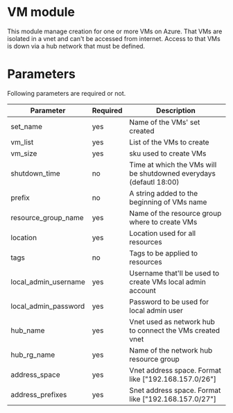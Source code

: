 # VM module

This module manage creation for one or more VMs on Azure.
That VMs are isolated in a vnet and can't be accessed from internet.
Access to that VMs is down via a hub network that must be defined.

# Parameters

Following parameters are required or not.

| Parameter | Required | Description |
|-----------|----------|-------------|
| set_name  | yes      | Name of the VMs' set created |
| vm_list   | yes      | List of the VMs to create |
| vm_size   | yes      | sku used to create VMs |
| shutdown_time | no   | Time at which the VMs will be shutdowned everydays (defautl 18:00) |
| prefix    | no       | A string added to the beginning of VMs name |
| resource_group_name | yes | Name of the resource group where to create VMs |
| location  | yes      | Location used for all resources |
| tags      | no       | Tags to be applied to resources |
| local_admin_username | yes | Username that'll be used to create VMs local admin account |
| local_admin_password | yes | Password to be used for local admin user |
| hub_name  | yes      | Vnet used as network hub to connect the VMs created vnet |
| hub_rg_name | yes    | Name of the network hub resource group |
| address_space | yes  | Vnet address space. Format like ["192.168.157.0/26"] |
| address_prefixes | yes | Snet address space. Format like ["192.168.157.0/27"] |